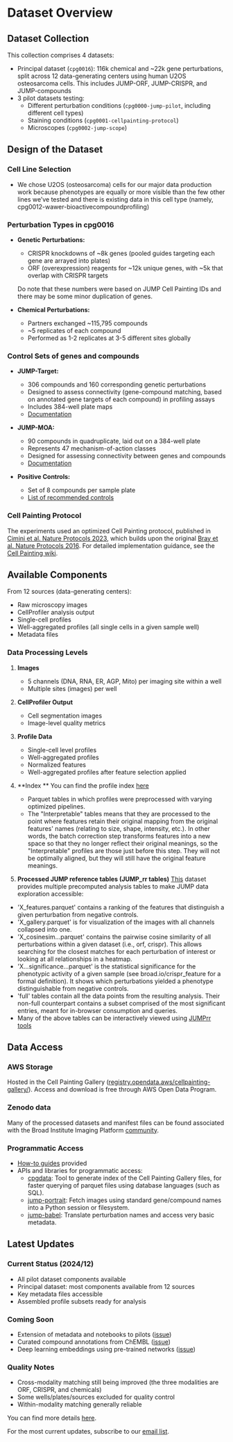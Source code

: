 # Dataset Overview

## Dataset Collection

This collection comprises 4 datasets:

- Principal dataset (`cpg0016`): 116k chemical and \~22k gene perturbations, split across 12 data-generating centers using human U2OS osteosarcoma cells. This includes JUMP-ORF, JUMP-CRISPR, and JUMP-compounds  
- 3 pilot datasets testing:  
  - Different perturbation conditions (`cpg0000-jump-pilot`, including different cell types)  
  - Staining conditions (`cpg0001-cellpainting-protocol`)  
  - Microscopes (`cpg0002-jump-scope`)

## Design of the Dataset

### Cell Line Selection

- We chose U2OS (osteosarcoma) cells for our major data production work because phenotypes are equally or more visible than the few other lines we’ve tested and there is existing data in this cell type (namely, cpg0012-wawer-bioactivecompoundprofiling)

### Perturbation Types in cpg0016

- **Genetic Perturbations:**  
  - CRISPR knockdowns of \~8k genes (pooled guides targeting each gene are arrayed into plates)  
  - ORF (overexpression) reagents for \~12k unique genes, with \~5k that overlap with CRISPR targets
 
  Do note that these numbers were based on JUMP Cell Painting IDs and there may be some minor duplication of genes.
  
- **Chemical Perturbations:**  
  - Partners exchanged \~115,795 compounds  
  - \~5 replicates of each compound  
  - Performed as 1-2 replicates at 3-5 different sites globally  
    

### Control Sets of genes and compounds

- **JUMP-Target:**  
    
  - 306 compounds and 160 corresponding genetic perturbations  
  - Designed to assess connectivity (gene-compound matching, based on annotated gene targets of each compound) in profiling assays  
  - Includes 384-well plate maps  
  - [Documentation](https://github.com/jump-cellpainting/JUMP-Target)


- **JUMP-MOA:**  
    
  - 90 compounds in quadruplicate, laid out on a 384-well plate  
  - Represents 47 mechanism-of-action classes  
  - Designed for assessing connectivity between genes and compounds  
  - [Documentation](https://github.com/jump-cellpainting/JUMP-MOA)


- **Positive Controls:**  
    
  - Set of 8 compounds per sample plate  
  - [List of recommended controls](https://github.com/jump-cellpainting/JUMP-Target#positive-control-compounds)

### Cell Painting Protocol

The experiments used an optimized Cell Painting protocol, published in [Cimini et al. Nature Protocols 2023](https://pubmed.ncbi.nlm.nih.gov/37344608/), which builds upon the original [Bray et al. Nature Protocols 2016](https://pubmed.ncbi.nlm.nih.gov/27560178/). For detailed implementation guidance, see the [Cell Painting wiki](https://broad.io/cellpaintingwiki).

## Available Components

From 12 sources (data-generating centers):

- Raw microscopy images  
- CellProfiler analysis output  
- Single-cell profiles  
- Well-aggregated profiles (all single cells in a given sample well)  
- Metadata files

### Data Processing Levels

1. **Images**  
     
   - 5 channels (DNA, RNA, ER, AGP, Mito) per imaging site within a well  
   - Multiple sites (images) per well

   

2. **CellProfiler Output**  
     
   - Cell segmentation images  
   - Image-level quality metrics

   

3. **Profile Data**  
     
   - Single-cell level profiles  
   - Well-aggregated profiles  
   - Normalized features  
   - Well-aggregated profiles after feature selection applied

   

4. **Index **
   You can find the profile index [here](https://github.com/jump-cellpainting/datasets/blob/main/manifests/profile_index.csv)

   - Parquet tables in which profiles were preprocessed with varying optimized pipelines.
   - The "Interpretable" tables means that they are processed to the point where features retain their original mapping from the original features' names (relating to size, shape, intensity, etc.). In other words, the batch correction step transforms features into a new space so that they no longer reflect their original meanings, so the "Interpretable" profiles are those just before this step. They will not be optimally aligned, but they will still have the original feature meanings.



6. **Processed JUMP reference tables (JUMP_rr tables)**
   [This](https://zenodo.org/records/14046034) dataset provides multiple precomputed analysis tables to make JUMP data exploration accessible:

  - 'X_features.parquet' contains a ranking of the features that distinguish a given perturbation from negative controls.
  - 'X_gallery.parquet' is for visualization of the images with all channels collapsed into one.
  - 'X_cosinesim...parquet' contains the pairwise cosine similarity of all perturbations within a given dataset (i.e., orf, crispr). This allows searching for the closest matches for each perturbation of interest or looking at all relationships in a heatmap.
  - 'X...significance...parquet' is the statistical significance for the phenotypic activity of a given sample (see broad.io/crispr_feature for a formal definition). It shows which perturbations yielded a phenotype distinguishable from negative controls.
  - 'full' tables contain all the data points from the resulting analysis. Their non-full counterpart contains a subset comprised of the most significant entries, meant for in-browser consumption and queries. 
  - Many of the above tables can be interactively viewed using [JUMPrr tools](https://github.com/broadinstitute/monorepo/tree/main/libs/jump_rr#quick-data-access)



## Data Access

### AWS Storage

Hosted in the Cell Painting Gallery ([registry.opendata.aws/cellpainting-gallery/](https://registry.opendata.aws/cellpainting-gallery/)). Access and download is free through AWS Open Data Program.

### Zenodo data

Many of the processed datasets and manifest files can be found associated with the Broad Institute Imaging Platform [community](https://zenodo.org/communities/broad-imaging/records?q=&l=list&p=1&s=10&sort=newest).

### Programmatic Access

- [How-to guides](../howto/0_howto.md) provided  
- APIs and libraries for programmatic access:  
	- [cpgdata](https://github.com/broadinstitute/cpg/tree/main/cpgdata): Tool to generate index of the Cell Painting Gallery files, for faster querying of parquet files using database languages (such as SQL).
  - [jump-portrait](https://github.com/broadinstitute/monorepo/tree/main/libs/jump_portrait): Fetch images using standard gene/compound names into a Python session or filesystem.  
  - [jump-babel](https://github.com/broadinstitute/monorepo/tree/main/libs/jump_babel): Translate perturbation names and access very basic metadata.

## Latest Updates

### Current Status (2024/12)

- All pilot dataset components available  
- Principal dataset: most components available from 12 sources  
- Key metadata files accessible  
- Assembled profile subsets ready for analysis

### Coming Soon

- Extension of metadata and notebooks to pilots ([issue](https://github.com/jump-cellpainting/datasets-private/issues/93))  
- Curated compound annotations from ChEMBL ([issue](https://github.com/jump-cellpainting/datasets-private/issues/78))  
- Deep learning embeddings using pre-trained networks ([issue](https://github.com/jump-cellpainting/datasets-private/issues/50))

### Quality Notes

- Cross-modality matching still being improved (the three modalities are ORF, CRISPR, and chemicals)  
- Some wells/plates/sources excluded for quality control  
- Within-modality matching generally reliable

You can find more details [here](./quirks_details.md).

For the most current updates, subscribe to our [email list](https://jump-cellpainting.broadinstitute.org/more-info).  
